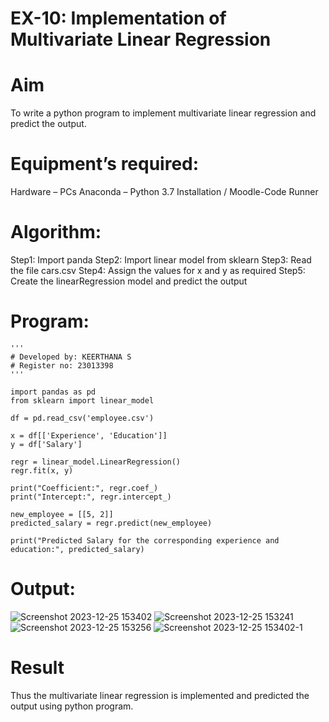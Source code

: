 # EX-10: Implementation of Multivariate Linear Regression
# Aim
To write a python program to implement multivariate linear regression and predict the output.

# Equipment’s required:
Hardware – PCs
Anaconda – Python 3.7 Installation / Moodle-Code Runner
# Algorithm:
Step1:
Import panda
Step2:
Import linear model from sklearn
Step3:
Read the file cars.csv
Step4:
Assign the values for x and y as required
Step5: 
Create the linearRegression model and predict the output
# Program:
```
'''
# Developed by: KEERTHANA S
# Register no: 23013398
'''

import pandas as pd
from sklearn import linear_model

df = pd.read_csv('employee.csv')

x = df[['Experience', 'Education']]
y = df['Salary']

regr = linear_model.LinearRegression()
regr.fit(x, y)

print("Coefficient:", regr.coef_)
print("Intercept:", regr.intercept_)

new_employee = [[5, 2]]  
predicted_salary = regr.predict(new_employee)

print("Predicted Salary for the corresponding experience and education:", predicted_salary)
```
# Output:
![Screenshot 2023-12-25 153402](https://github.com/KeerthanaaSaravanan/EX-10_Multivariate-Linear-Regression/assets/145742596/9b43054a-c7ab-46b3-bd4c-bbc125c235c4)
![Screenshot 2023-12-25 153241](https://github.com/KeerthanaaSaravanan/EX-10_Multivariate-Linear-Regression/assets/145742596/e4fb5217-c4a2-4419-98e2-0a988f14dd18)
![Screenshot 2023-12-25 153256](https://github.com/KeerthanaaSaravanan/EX-10_Multivariate-Linear-Regression/assets/145742596/e8274234-77ef-4187-ba76-89af5712de7e)
![Screenshot 2023-12-25 153402-1](https://github.com/KeerthanaaSaravanan/EX-10_Multivariate-Linear-Regression/assets/145742596/87571367-f934-487e-824e-afbde010e593)


# Result
Thus the multivariate linear regression is implemented and predicted the output using python program.
